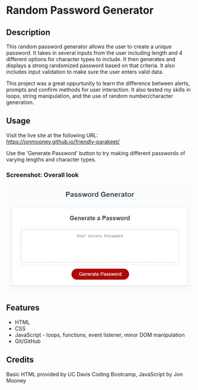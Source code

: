# Random Password Generator

## Description
This random password generator allows the user to create a unique password. It takes in several inputs from the user including length and 4 different options for character types to include. It then generates and displays a strong randomized password based on that criteria. It also includes input validation to make sure the user enters valid data.

This project was a great oppurtunity to learn the difference between alerts, prompts and confirm methods for user interaction. It also tested my skills in loops, string manipulation, and the use of random number/character generation.

## Usage
Visit the live site at the following URL:<br>
<a href="https://jonmooney.github.io/friendly-parakeet" title="CTRL+Click to open in a new window">https://jonmooney.github.io/friendly-parakeet/</a><br>

Use the 'Generate Password' button to try making different passwords of varying lengths and character types.

### Screenshot: Overall look
<img src="./assets/images/screenshot.jpg" width="700" alt="screenshot of password generator" />

## Features
- HTML<br>
- CSS<br>
- JavaScript - loops, functions, event listener, minor DOM manipulation<br>
- Git/GitHub

## Credits
Basic HTML provided by UC Davis Coding Bootcamp, JavaScript by Jon Mooney
